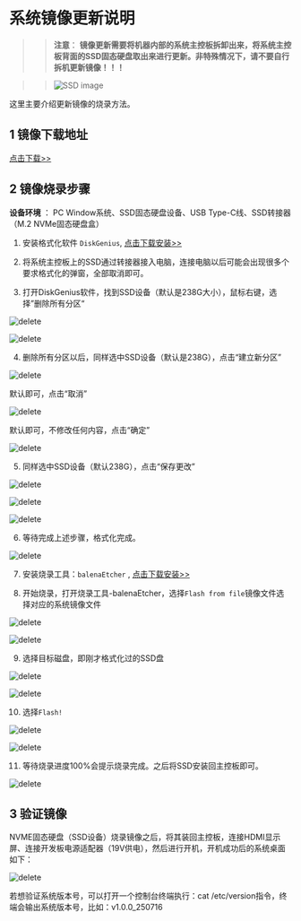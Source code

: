 # 系统镜像更新说明

>> **注意**： **镜像更新需要将机器内部的系统主控板拆卸出来，将系统主控板背面的SSD固态硬盘取出来进行更新。非特殊情况下，请不要自行拆机更新镜像！！！**

>> ![SSD image](../../resources/5-BasicApplication/5.4-ImageUpdateUse/SSD.png)

这里主要介绍更新镜像的烧录方法。

## 1 镜像下载地址

[点击下载>>](https://download.elephantrobotics.com/Product_software/iMage-ISO/myAGV%20Pro/myAGVPro_v1.0.0_250716.zip)

## 2 镜像烧录步骤

**设备环境** ： PC Window系统、SSD固态硬盘设备、USB Type-C线、SSD转接器（M.2 NVMe固态硬盘盒）

1. 安装格式化软件 `DiskGenius`, [点击下载安装>>](https://www.diskgenius.com/dyna_download/?software=DGEngSetup6011645.exe)

2. 将系统主控板上的SSD通过转接器接入电脑，连接电脑以后可能会出现很多个要求格式化的弹窗，全部取消即可。

3. 打开DiskGenius软件，找到SSD设备（默认是238G大小），鼠标右键，选择”删除所有分区“

![delete](../../resources/5-BasicApplication/5.4-ImageUpdateUse/ssd-1.png)

![delete](../../resources/5-BasicApplication/5.4-ImageUpdateUse/ssd-2.png)

4. 删除所有分区以后，同样选中SSD设备（默认是238G），点击“建立新分区”

![delete](../../resources/5-BasicApplication/5.4-ImageUpdateUse/ssd-3.png)

默认即可，点击“取消”

![delete](../../resources/5-BasicApplication/5.4-ImageUpdateUse/ssd-4.png)

默认即可，不修改任何内容，点击“确定”

![delete](../../resources/5-BasicApplication/5.4-ImageUpdateUse/ssd-5.png)

5. 同样选中SSD设备（默认238G），点击“保存更改”

![delete](../../resources/5-BasicApplication/5.4-ImageUpdateUse/ssd-6.png)

![delete](../../resources/5-BasicApplication/5.4-ImageUpdateUse/ssd-7.png)

![delete](../../resources/5-BasicApplication/5.4-ImageUpdateUse/ssd-8.png)

6. 等待完成上述步骤，格式化完成。

![delete](../../resources/5-BasicApplication/5.4-ImageUpdateUse/ssd-9.png)

7. 安装烧录工具：`balenaEtcher` , [点击下载安装>>](https://github.com/balena-io/etcher/releases/download/v2.1.2/balenaEtcher-2.1.2.Setup.exe)

8. 开始烧录，打开烧录工具-balenaEtcher，选择`Flash from file`镜像文件选择对应的系统镜像文件

![delete](../../resources/5-BasicApplication/5.4-ImageUpdateUse/ssd-10.png)

![delete](../../resources/5-BasicApplication/5.4-ImageUpdateUse/ssd-11.png)

9. 选择目标磁盘，即刚才格式化过的SSD盘

![delete](../../resources/5-BasicApplication/5.4-ImageUpdateUse/ssd-12.png)

![delete](../../resources/5-BasicApplication/5.4-ImageUpdateUse/ssd-13.png)

10. 选择`Flash!`

![delete](../../resources/5-BasicApplication/5.4-ImageUpdateUse/ssd-14.png)

![delete](../../resources/5-BasicApplication/5.4-ImageUpdateUse/ssd-15.png)

11. 等待烧录进度100%会提示烧录完成。之后将SSD安装回主控板即可。

![delete](../../resources/5-BasicApplication/5.4-ImageUpdateUse/ssd-16.png)

## 3 验证镜像

NVME固态硬盘（SSD设备）烧录镜像之后，将其装回主控板，连接HDMI显示屏、连接开发板电源适配器（19V供电），然后进行开机，开机成功后的系统桌面如下：

![delete](../../resources/5-BasicApplication/5.4-ImageUpdateUse/ssd-17.png)

若想验证系统版本号，可以打开一个控制台终端执行：cat /etc/version指令，终端会输出系统版本号，比如：v1.0.0_250716
